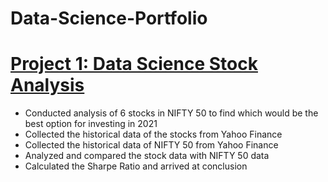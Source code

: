 # Data-Science-Portfolio


# [Project 1: Data Science Stock Analysis](https://github.com/devanand98/Data-Science-Portfolio)
* Conducted analysis of 6 stocks in NIFTY 50 to find which would be the best option for investing in 2021
* Collected the historical data of the stocks from Yahoo Finance
* Collected the historical data of NIFTY 50 from Yahoo Finance
* Analyzed and compared the stock data with NIFTY 50 data
* Calculated the Sharpe Ratio and arrived at conclusion
